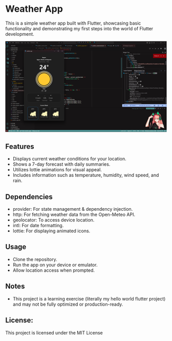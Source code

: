 # Weather App
This is a simple weather app built with Flutter, showcasing basic functionality and demonstrating my first steps into the world of Flutter development.

![](https://raw.githubusercontent.com/LSXPrime/_resources/main/WeatherApp/Screenshot01.png)

## Features
- Displays current weather conditions for your location.
- Shows a 7-day forecast with daily summaries.
- Utilizes lottie animations for visual appeal.
- Includes information such as temperature, humidity, wind speed, and rain.

## Dependencies
- provider: For state management & dependency injection.
- http: For fetching weather data from the Open-Meteo API.
- geolocator: To access device location.
- intl: For date formatting.
- lottie: For displaying animated icons.

## Usage
- Clone the repository.
- Run the app on your device or emulator.
- Allow location access when prompted.

## Notes
- This project is a learning exercise (literally my hello world flutter project) and may not be fully optimized or production-ready.

## License:
This project is licensed under the MIT License